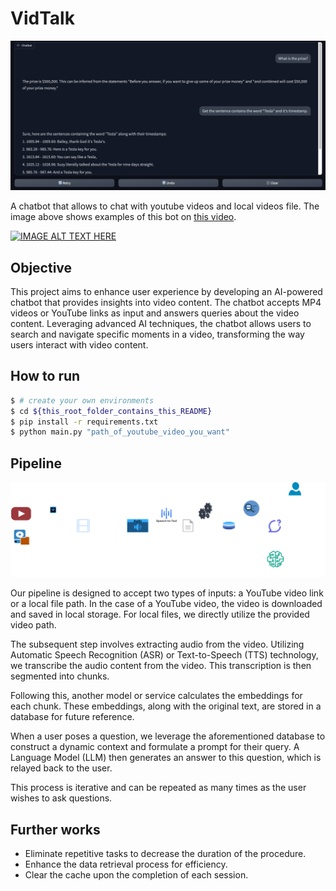 # VidTalk

![chat interface](./assets/chat_interface.png "Chat interface")

A chatbot that allows to chat with youtube videos and local videos file. The image above shows examples of this bot on [this video](https://www.youtube.com/watch?v=9RhWXPcKBI8). 

[![IMAGE ALT TEXT HERE](https://img.youtube.com/vi/9RhWXPcKBI8/0.jpg)](https://www.youtube.com/watch?v=9RhWXPcKBI8)

## Objective
This project aims to enhance user experience by developing an AI-powered chatbot that provides insights into video content. The chatbot accepts MP4 videos or YouTube links as input and answers queries about the video content. Leveraging advanced AI techniques, the chatbot allows users to search and navigate specific moments in a video, transforming the way users interact with video content.

## How to run
``` bash
$ # create your own environments
$ cd ${this_root_folder_contains_this_README}
$ pip install -r requirements.txt
$ python main.py "path_of_youtube_video_you_want"
```

## Pipeline 
![pipeline](./assets/pipeline.png "Pipeline of chatbot")

Our pipeline is designed to accept two types of inputs: a YouTube video link or a local file path. In the case of a YouTube video, the video is downloaded and saved in local storage. For local files, we directly utilize the provided video path.

The subsequent step involves extracting audio from the video. Utilizing Automatic Speech Recognition (ASR) or Text-to-Speech (TTS) technology, we transcribe the audio content from the video. This transcription is then segmented into chunks.

Following this, another model or service calculates the embeddings for each chunk. These embeddings, along with the original text, are stored in a database for future reference.

When a user poses a question, we leverage the aforementioned database to construct a dynamic context and formulate a prompt for their query. A Language Model (LLM) then generates an answer to this question, which is relayed back to the user.

This process is iterative and can be repeated as many times as the user wishes to ask questions.

## Further works
- Eliminate repetitive tasks to decrease the duration of the procedure.
- Enhance the data retrieval process for efficiency.
- Clear the cache upon the completion of each session.
